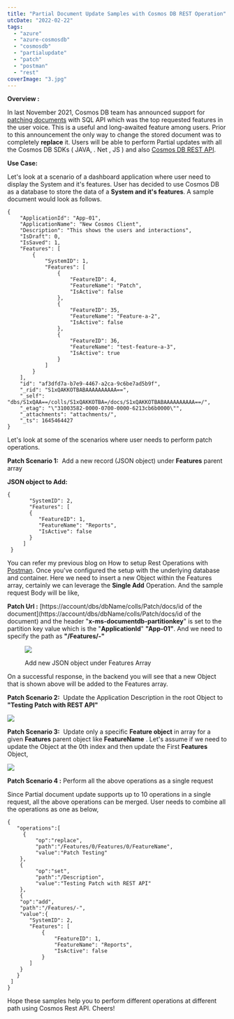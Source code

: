 ```yaml
---
title: "Partial Document Update Samples with Cosmos DB REST Operation"
utcDate: "2022-02-22"
tags:
  - "azure"
  - "azure-cosmosdb"
  - "cosmosdb"
  - "partialupdate"
  - "patch"
  - "postman"
  - "rest"
coverImage: "3.jpg"
---
```


**Overview :**

In last November 2021, Cosmos DB team has announced support for [patching documents](https://docs.microsoft.com/en-us/azure/cosmos-db/partial-document-update) with SQL API which was the top requested features in the user voice. This is a useful and long-awaited feature among users. Prior to this announcement the only way to change the stored document was to completely **replace** it. Users will be able to perform Partial updates with all the Cosmos DB SDKs ( JAVA, . Net , JS ) and also [Cosmos DB REST API](https://docs.microsoft.com/en-us/rest/api/cosmos-db/patch-a-document).

**Use Case:**

Let's look at a scenario of a dashboard application where user need to display the System and it's features. User has decided to use Cosmos DB as a database to store the data of a **System and it's features**. A sample document would look as follows.

```
{
    "ApplicationId": "App-01",
    "ApplicationName": "New Cosmos Client",
    "Description": "This shows the users and interactions",
    "IsDraft": 0,
    "IsSaved": 1,
    "Features": [
        {
            "SystemID": 1,
            "Features": [
                {
                    "FeatureID": 4,
                    "FeatureName": "Patch",
                    "IsActive": false
                },
                {
                    "FeatureID": 35,
                    "FeatureName": "Feature-a-2",
                    "IsActive": false
                },
                {
                    "FeatureID": 36,
                    "FeatureName": "test-feature-a-3",
                    "IsActive": true
                }
            ]
        }
    ],
    "id": "af3dfd7a-b7e9-4467-a2ca-9c6be7ad5b9f",
    "_rid": "S1xQAKKOTBABAAAAAAAAAA==",
    "_self": "dbs/S1xQAA==/colls/S1xQAKKOTBA=/docs/S1xQAKKOTBABAAAAAAAAAA==/",
    "_etag": "\"31003582-0000-0700-0000-6213cb6b0000\"",
    "_attachments": "attachments/",
    "_ts": 1645464427
}
```

Let's look at some of the scenarios where user needs to perform patch operations.

**Patch Scenario 1:**  Add a new record (JSON object) under **Features** parent array

**JSON object to Add:**

```
{
       "SystemID": 2,
       "Features": [
       {
          "FeatureID": 1,
          "FeatureName": "Reports",
          "IsActive": false
       }
     ]
 }
```

You can refer my previous blog on How to setup Rest Operations with [Postman](https://sajeetharan.com/2019/07/01/easily-explore-cosmos-db-rest-apis-with-postman/). Once you've configured the setup with the underlying database and container. Here we need to insert a new Object within the Features array, certainly we can leverage the **Single Add** Operation. And the sample request Body will be like,

**Patch Url :** [https://account/dbs/dbName/colls/Patch/docs/id of the document](https://account/dbs/dbName/colls/Patch/docs/id of the document) and the header "**x-ms-documentdb-partitionkey**" is set to the partition key value which is the "**ApplicationId**" **"App-01"**. And we need to specify the path as **"/Features/-"**

<figure>

![](https://sajeetharan.wordpress.com/wp-content/uploads/2022/02/image-1.png?w=1024)

<figcaption>

Add new JSON object under Features Array

</figcaption>

</figure>

On a successful response, in the backend you will see that a new Object that is shown above will be added to the Features array.

**Patch Scenario 2:**  Update the Application Description in the root Object to **"Testing Patch with REST API"**

![](https://sajeetharan.wordpress.com/wp-content/uploads/2022/02/image-3.png?w=1024)

**Patch Scenario 3:**  Update only a specific **Feature object** in array for a given **Features** parent object like **FeatureName** . Let's assume if we need to update the Object at the 0th index and then update the First **Features** Object,

![](https://sajeetharan.wordpress.com/wp-content/uploads/2022/02/image-4.png?w=1024)

**Patch Scenario 4 :** Perform all the above operations as a single request

Since Partial document update supports up to 10 operations in a single request, all the above operations can be merged. User needs to combine all the operations as one as below,

```
{
   "operations":[
     {
         "op":"replace",
         "path":"/Features/0/Features/0/FeatureName",
         "value":"Patch Testing"
    },
    {
         "op":"set",
         "path":"/Description",
         "value":"Testing Patch with REST API"
    },
    {
    "op":"add",
    "path":"/Features/-",
    "value":{
       "SystemID": 2,
       "Features": [
           {
               "FeatureID": 1,
               "FeatureName": "Reports",
               "IsActive": false
           }
       ]
    }
   }
 ]
}
```

Hope these samples help you to perform different operations at different path using Cosmos Rest API. Cheers!
